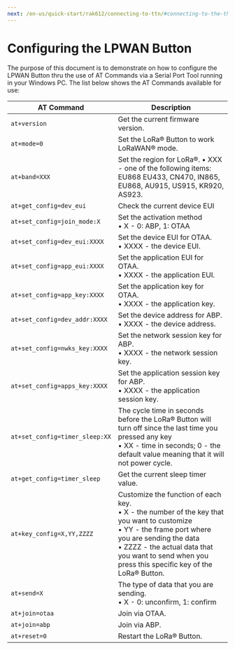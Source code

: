 ```yaml
---
next: /en-us/quick-start/rak612/connecting-to-ttn/#connecting-to-the-things-network-ttn
---
```


# Configuring the LPWAN Button

The purpose of this document is to demonstrate on how to configure the LPWAN Button thru the use of AT Commands via a Serial Port Tool running in your Windows PC. The list below shows the AT Commands available for use:

| AT Command | Description | 
| ---- | ---- | 
| `at+version` | Get the current firmware version. | 
| `at+mode=0` | Set the LoRa® Button to work LoRaWAN® mode. | 
| `at+band=XXX` | Set the region for LoRa®. • XXX - one of the following items: EU868 EU433, CN470, IN865, EU868, AU915, US915, KR920, AS923. | 
| `at+get_config=dev_eui` | Check the current device EUI | 
| `at+set_config=join_mode:X` | Set the activation method <br>• X - 0: ABP, 1: OTAA | 
| `at+set_config=dev_eui:XXXX` | Set the device EUI for OTAA. <br>• XXXX - the device EUI. | 
| `at+set_config=app_eui:XXXX` | Set the application EUI for OTAA. <br>• XXXX - the application EUI. | 
| `at+set_config=app_key:XXXX` | Set the application key for OTAA. <br>• XXXX - the application key. | 
| `at+set_config=dev_addr:XXXX` | Set the device address for ABP. <br>• XXXX - the device address. | 
| `at+set_config=nwks_key:XXXX` | Set the network session key for ABP. <br>• XXXX - the network session key. | 
| `at+set_config=apps_key:XXXX` | Set the application session key for ABP. <br>• XXXX - the application session key. | 
| `at+set_config=timer_sleep:XX` | The cycle time in seconds before the LoRa® Button will turn off since the last time you pressed any key <br>• XX - time in seconds; 0 - the default value meaning that it will not power cycle. | 
| `at+get_config=timer_sleep` | Get the current sleep timer value. | 
| `at+key_config=X,YY,ZZZZ` | Customize the function of each key. <br>• X - the number of the key that you want to customize <br>• YY - the frame port where you are sending the data <br>• ZZZZ - the actual data that you want to send when you press this specific key of the LoRa® Button. | 
| `at+send=X` | The type of data that you are sending. <br>• X - 0: unconfirm, 1: confirm | 
| `at+join=otaa` | Join via OTAA. | 
| `at+join=abp` | Join via ABP. | 
| `at+reset=0` | Restart the LoRa® Button. | 


